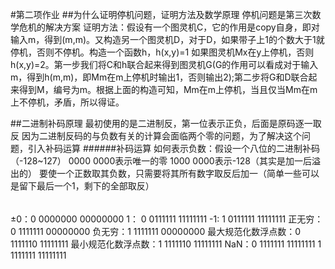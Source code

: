 #第二项作业
##为什么证明停机问题，证明方法及数学原理
停机问题是第三次数学危机的解决方案
证明方法：假设有一个图灵机C，它的作用是copy自身，即对输入m，得到(m,m)。又构造另一个图灵机D，对于D，如果带子上1的个数大于1就停机，否则不停机。构造一个函数h，h(x,y)=1 如果图灵机Mx在y上停机，否则h(x,y)=2。第一步我们将C和h联合起来得到图灵机G(G的作用可以看成对于输入m，得到h(m,m)，即Mm在m上停机时输出1，否则输出2);第二步将G和D联合起来得到M，编号为m。根据上面的构造可知，Mm在m上停机，当且仅当Mm在m上不停机，矛盾，所以得证。

##二进制补码原理
最初使用的是二进制反，第一位表示正负，后面是原码逐一取反
因为二进制反码的与负数有关的计算会面临两个零的问题，为了解决这个问题，引入补码运算
######补码运算
如何表示负数：假设一个八位的二进制补码（-128~127）
0000 0000表示唯一的零
1000 0000表示-128（其实是加一后溢出的）
要使一个正数取其负数，只需要将其所有数字取反后加一（简单一些可以是留下最后一个1，剩下的全部取反）

######
±0：0 0000000 00000000
1： 0 0111111 11111111
-1: 1 0111111 11111111
正无穷：0 1111111 00000000
负无穷：1 1111111 00000000
最大规范化数浮点数：0 1111110 11111111
最小规范化数浮点数：1 1111110 11111111
NaN：0 1111111 11111111
     1 1111111 11111111
